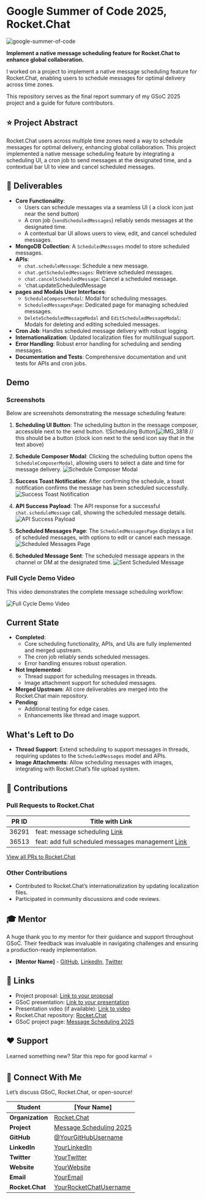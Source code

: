 # Google Summer of Code 2025, Rocket.Chat

![google-summer-of-code](https://summerofcode.withgoogle.com/assets/media/logo.svg)

**Implement a native message scheduling feature for Rocket.Chat to enhance global collaboration.**

I worked on a project to implement a native message scheduling feature for Rocket.Chat, enabling users to schedule messages for optimal delivery across time zones. 

This repository serves as the final report summary of my GSoC 2025 project and a guide for future contributors.

## ⭐ Project Abstract

Rocket.Chat users across multiple time zones need a way to schedule messages for optimal delivery, enhancing global collaboration. This project implemented a native message scheduling feature by integrating a scheduling UI, a cron job to send messages at the designated time, and a contextual bar UI to view and cancel scheduled messages.

## 🚢 Deliverables

- **Core Functionality**:
  - Users can schedule messages via a seamless UI ( a clock icon just near the send button)
  - A cron job (`sendScheduledMessages`) reliably sends messages at the designated time.
  - A contextual bar UI allows users to view, edit, and cancel scheduled messages.
- **MongoDB Collection**: A `ScheduledMessages` model to store scheduled messages.
- **APIs**:
  - `chat.scheduleMessage`: Schedule a new message.
  - `chat.getScheduledMessages`: Retrieve scheduled messages.
  - `chat.cancelScheduledMessage`: Cancel a scheduled message.
  - 'chat.updateScheduledMessage
- **pages and Modals User Interfaces**:
  - `ScheduleComposerModal`: Modal for scheduling messages.
  - `ScheduledMessagesPage`: Dedicated page for managing scheduled messages.
  - `DeleteScheduledMessageModal` and `EditScheduledMessageModal`: Modals for deleting and editing scheduled messages.
- **Cron Job**: Handles scheduled message delivery with robust logging.
- **Internationalization**: Updated localization files for multilingual support.
- **Error Handling**: Robust error handling for scheduling and sending messages.
- **Documentation and Tests**: Comprehensive documentation and unit tests for APIs and cron jobs.

## Demo

### Screenshots

Below are screenshots demonstrating the message scheduling feature:

1. **Scheduling UI Button**: The scheduling button in the message composer, accessible next to the send button.
   ![Scheduling Button]![IMG_3818](https://github.com/user-attachments/assets/7eb2ee78-6642-4aa6-86f1-236b73b4b899) // this should be a button (clock icon next to the send icon say that in the text above)

2. **Schedule Composer Modal**: Clicking the scheduling button opens the `ScheduleComposerModal`, allowing users to select a date and time for message delivery.
   ![Schedule Composer Modal](https://via.placeholder.com/600x400.png?text=Schedule+Composer+Modal)

3. **Success Toast Notification**: After confirming the schedule, a toast notification confirms the message has been scheduled successfully.
   ![Success Toast Notification](https://via.placeholder.com/600x400.png?text=Success+Toast+Notification)

4. **API Success Payload**: The API response for a successful `chat.scheduleMessage` call, showing the scheduled message details.
   ![API Success Payload](https://via.placeholder.com/600x400.png?text=API+Success+Payload)

5. **Scheduled Messages Page**: The `ScheduledMessagesPage` displays a list of scheduled messages, with options to edit or cancel each message.
   ![Scheduled Messages Page](https://via.placeholder.com/600x400.png?text=Scheduled+Messages+Page)

6. **Scheduled Message Sent**: The scheduled message appears in the channel or DM at the designated time.
   ![Sent Scheduled Message](https://via.placeholder.com/600x400.png?text=Sent+Scheduled+Message)

### Full Cycle Demo Video

This video demonstrates the complete message scheduling workflow:

![Full Cycle Demo Video](https://via.placeholder.com/600x400.png?text=Full+Cycle+Demo+Video)

## Current State

- **Completed**:
  - Core scheduling functionality, APIs, and UIs are fully implemented and merged upstream.
  - The cron job reliably sends scheduled messages.
  - Error handling ensures robust operation.
- **Not Implemented**:
  - Thread support for scheduling messages in threads.
  - Image attachment support for scheduled messages.
- **Merged Upstream**: All core deliverables are merged into the Rocket.Chat main repository.
- **Pending**:
  - Additional testing for edge cases.
  - Enhancements like thread and image support.

## What's Left to Do

- **Thread Support**: Extend scheduling to support messages in threads, requiring updates to the `ScheduledMessages` model and APIs.
- **Image Attachments**: Allow scheduling messages with images, integrating with Rocket.Chat’s file upload system.

## 🚀 Contributions

### Pull Requests to Rocket.Chat

| PR ID | Title with Link |
| --- | --- |
| 36291 | feat: message scheduling [Link](https://github.com/RocketChat/Rocket.Chat/pull/36291) |
| 36513 | feat: add full scheduled messages management [Link](https://github.com/RocketChat/Rocket.Chat/pull/36513) |


[View all PRs to Rocket.Chat](https://github.com/RocketChat/Rocket.Chat/pulls?q=is%3Apr+author%3A[YourGitHubUsername])

### Other Contributions

- Contributed to Rocket.Chat’s internationalization by updating localization files.
- Participated in community discussions and code reviews.

## 🎓 Mentor

A huge thank you to my mentor for their guidance and support throughout GSoC. Their feedback was invaluable in navigating challenges and ensuring a production-ready implementation.

- **[Mentor Name]** - [GitHub](#), [LinkedIn](#), [Twitter](#)


## 🔗 Links

- Project proposal: [Link to your proposal](#)
- GSoC presentation: [Link to your presentation](#)
- Presentation video (if available): [Link to video](#)
- Rocket.Chat repository: [Rocket.Chat](https://github.com/RocketChat/Rocket.Chat)
- GSoC project page: [Message Scheduling 2025](#)

## ❤️ Support

Learned something new? Star this repo for good karma! ⭐

## 💬 Connect With Me

Let’s discuss GSoC, Rocket.Chat, or open-source!

| **Student** | [Your Name] |
| --- | --- |
| **Organization** | [Rocket.Chat](https://rocket.chat/) |
| **Project** | [Message Scheduling 2025](#) |
| **GitHub** | [@YourGitHubUsername](#) |
| **LinkedIn** | [YourLinkedIn](#) |
| **Twitter** | [YourTwitter](#) |
| **Website** | [YourWebsite](#) |
| **Email** | [YourEmail](#) |
| **Rocket.Chat** | [YourRocketChatUsername](#) |


